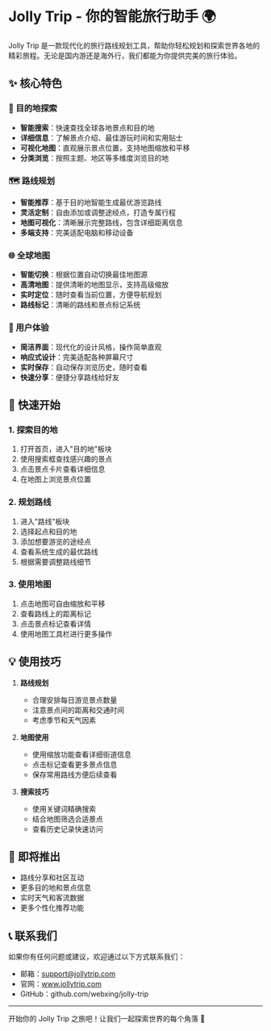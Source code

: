 # Jolly Trip - 你的智能旅行助手 🌍

Jolly Trip 是一款现代化的旅行路线规划工具，帮助你轻松规划和探索世界各地的精彩旅程。无论是国内游还是海外行，我们都能为你提供完美的旅行体验。

## ✨ 核心特色

### 🎯 目的地探索
- **智能搜索**：快速查找全球各地景点和目的地
- **详细信息**：了解景点介绍、最佳游玩时间和实用贴士
- **可视化地图**：直观展示景点位置，支持地图缩放和平移
- **分类浏览**：按照主题、地区等多维度浏览目的地

### 🗺️ 路线规划
- **智能推荐**：基于目的地智能生成最优游览路线
- **灵活定制**：自由添加或调整途经点，打造专属行程
- **地图可视化**：清晰展示完整路线，包含详细距离信息
- **多端支持**：完美适配电脑和移动设备

### 🌐 全球地图
- **智能切换**：根据位置自动切换最佳地图源
- **高清地图**：提供清晰的地图显示，支持高级缩放
- **实时定位**：随时查看当前位置，方便导航规划
- **路线标记**：清晰的路线和景点标记系统

### 📱 用户体验
- **简洁界面**：现代化的设计风格，操作简单直观
- **响应式设计**：完美适配各种屏幕尺寸
- **实时保存**：自动保存浏览历史，随时查看
- **快速分享**：便捷分享路线给好友

## 🚀 快速开始

### 1. 探索目的地
1. 打开首页，进入"目的地"板块
2. 使用搜索框查找感兴趣的景点
3. 点击景点卡片查看详细信息
4. 在地图上浏览景点位置

### 2. 规划路线
1. 进入"路线"板块
2. 选择起点和目的地
3. 添加想要游览的途经点
4. 查看系统生成的最优路线
5. 根据需要调整路线细节

### 3. 使用地图
1. 点击地图可自由缩放和平移
2. 查看路线上的距离标记
3. 点击景点标记查看详情
4. 使用地图工具栏进行更多操作

## 💡 使用技巧

1. **路线规划**
   - 合理安排每日游览景点数量
   - 注意景点间的距离和交通时间
   - 考虑季节和天气因素

2. **地图使用**
   - 使用缩放功能查看详细街道信息
   - 点击标记查看更多景点信息
   - 保存常用路线方便后续查看

3. **搜索技巧**
   - 使用关键词精确搜索
   - 结合地图筛选合适景点
   - 查看历史记录快速访问

## 🔮 即将推出

- 路线分享和社区互动
- 更多目的地和景点信息
- 实时天气和客流数据
- 更多个性化推荐功能

## 📞 联系我们

如果你有任何问题或建议，欢迎通过以下方式联系我们：

- 邮箱：support@jollytrip.com
- 官网：www.jollytrip.com
- GitHub：github.com/webxing/jolly-trip

---

开始你的 Jolly Trip 之旅吧！让我们一起探索世界的每个角落 🌟
